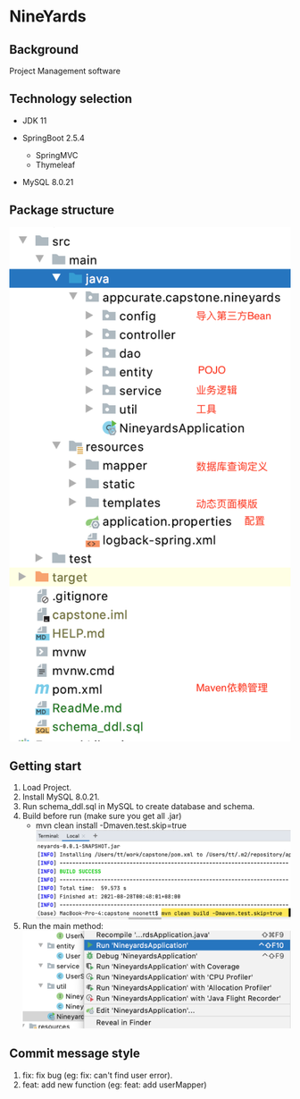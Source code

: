 # NineYards

## Background
Project Management software

## Technology selection
- JDK 11

- SpringBoot 2.5.4
    - SpringMVC
    - Thymeleaf 
   
- MySQL 8.0.21

## Package structure 
   ![Package structure](./src/main/resources/static/img/pkg_struc.png)


## Getting start
1. Load Project.
2. Install MySQL 8.0.21.
3. Run schema_ddl.sql in MySQL to create database and schema.
4. Build before run (make sure you get all .jar)
    - mvn clean install -Dmaven.test.skip=true 
   ![Maven build](./src/main/resources/static/img/build.png) 
5. Run the main method:
   ![run](./src/main/resources/static/img/run.png)


## Commit message style
1. fix: fix bug (eg: fix: can't find user error).
2. feat: add new function (eg: feat: add userMapper)